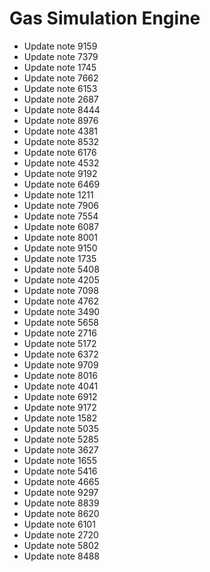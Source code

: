 # Gas Simulation Engine
- Update note 9159
- Update note 7379
- Update note 1745
- Update note 7662
- Update note 6153
- Update note 2687
- Update note 8444
- Update note 8976
- Update note 4381
- Update note 8532
- Update note 6176
- Update note 4532
- Update note 9192
- Update note 6469
- Update note 1211
- Update note 7906
- Update note 7554
- Update note 6087
- Update note 8001
- Update note 9150
- Update note 1735
- Update note 5408
- Update note 4205
- Update note 7098
- Update note 4762
- Update note 3490
- Update note 5658
- Update note 2716
- Update note 5172
- Update note 6372
- Update note 9709
- Update note 8016
- Update note 4041
- Update note 6912
- Update note 9172
- Update note 1582
- Update note 5035
- Update note 5285
- Update note 3627
- Update note 1655
- Update note 5416
- Update note 4665
- Update note 9297
- Update note 8839
- Update note 8620
- Update note 6101
- Update note 2720
- Update note 5802
- Update note 8488
